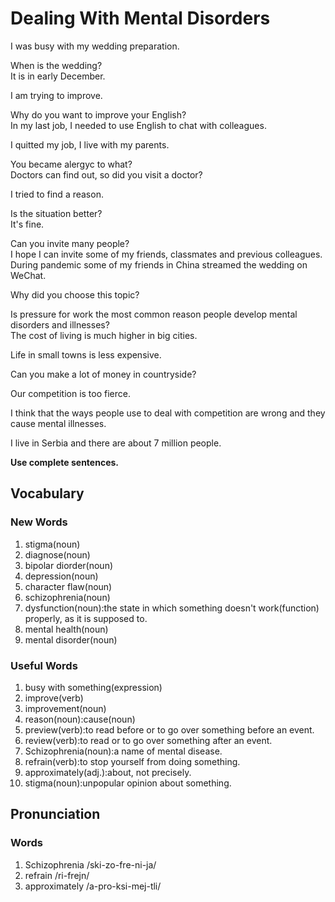 # Dealing With Mental Disorders
I was busy with my wedding preparation.  

When is the wedding?  
It is in early December.  

I am trying to improve.  

Why do you want to improve your English?  
In my last job, I needed to use English to chat with colleagues.  

I quitted my job, I live with my parents.  

You became alergyc to what?  
Doctors can find out, so did you visit a doctor?  

I tried to find a reason.  

Is the situation better?  
It's fine.  

Can you invite many people?  
I hope I can invite some of my friends, classmates and previous colleagues.  
During pandemic some of my friends in China streamed the wedding on WeChat.  

Why did you choose this topic?  

Is pressure for work the most common reason people develop mental disorders and illnesses?  
The cost of living is much higher in big cities.  

Life in small towns is less expensive.  

Can you make a lot of money in countryside?  

Our competition is too fierce.  

I think that the ways people use to deal with competition are wrong and they cause mental illnesses.  

I live in Serbia and there are about 7 million people.  


**Use complete sentences.**

## Vocabulary
### New Words
1. stigma(noun)
1. diagnose(noun)
1. bipolar diorder(noun)
1. depression(noun)
1. character flaw(noun)
1. schizophrenia(noun)
1. dysfunction(noun):the state in which something doesn't work(function) properly, as it is supposed to.
1. mental health(noun)
1. mental disorder(noun)

### Useful Words
1. busy with something(expression)
1. improve(verb)
1. improvement(noun)
1. reason(noun):cause(noun)
1. preview(verb):to read before or to go over something before an event.
1. review(verb):to read or to go over something after an event.
1. Schizophrenia(noun):a name of mental disease.
1. refrain(verb):to stop yourself from doing something.
1. approximately(adj.):about, not precisely.
1. stigma(noun):unpopular opinion about something.

## Pronunciation
### Words
1. Schizophrenia /ski-zo-fre-ni-ja/
1. refrain /ri-frejn/
1. approximately /a-pro-ksi-mej-tli/
